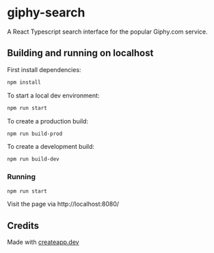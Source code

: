 # giphy-search

A React Typescript search interface for the popular Giphy.com service.

## Building and running on localhost

First install dependencies:

```sh
npm install
```

To start a local dev environment:

```sh
npm run start
```

To create a production build:

```sh
npm run build-prod
```

To create a development build:

```sh
npm run build-dev
```

### Running

```sh
npm run start
```

Visit the page via http://localhost:8080/

## Credits

Made with [createapp.dev](https://createapp.dev/)

[1]: https://developers.giphy.com/dashboard/?create=true
[2]: https://www.npmjs.com/package/giphy
[3]: https://github.com/axios/axios
